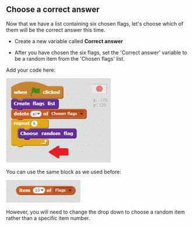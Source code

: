 ## Choose a correct answer

Now that we have a list containing six chosen flags, let's choose which of them will be the correct answer this time.

+ Create a new variable called **Correct answer**

+ After you have chosen the six flags, set the 'Correct answer' variable to be a random item from the 'Chosen flags' list.

Add your code here:

![Add correct answer code](images/add-correct-answer.png)

You can use the same block as we used before:

![Pick item from list](images/item-from-list.png)

However, you will need to change the drop down to choose a random item rather than a specific item number.
